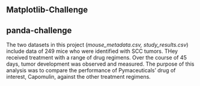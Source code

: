 ## Matplotlib-Challenge

## panda-challenge
The two datasets in this project (*mouse_metadata.csv, study_results.csv*) include data of 249 mice who were identified with SCC tumors. THey received treatment with a range of drug regimens. Over the course of 45 days, tumor development was observed and measured. The purpose of this analysis was to compare the performance of Pymaceuticals’ drug of interest, Capomulin, against the other treatment regimens.


